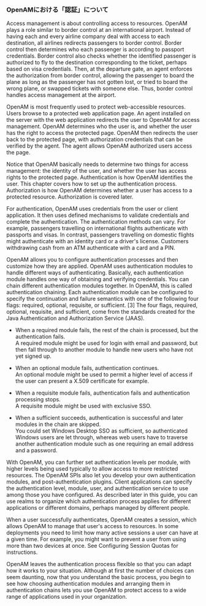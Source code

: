 ### OpenAMにおける「認証」について

Access management is about controlling access to resources. OpenAM plays a role similar to border control at an international airport. Instead of having each and every airline company deal with access to each destination, all airlines redirects passengers to border control. Border control then determines who each passenger is according to passport credentials. Border control also checks whether the identified passenger is authorized to fly to the destination corresponding to the ticket, perhaps based on visa credentials. Then, at the departure gate, an agent enforces the authorization from border control, allowing the passenger to board the plane as long as the passenger has not gotten lost, or tried to board the wrong plane, or swapped tickets with someone else. Thus, border control handles access management at the airport.

OpenAM is most frequently used to protect web-accessible resources. Users browse to a protected web application page. An agent installed on the server with the web application redirects the user to OpenAM for access management. OpenAM determines who the user is, and whether the user has the right to access the protected page. OpenAM then redirects the user back to the protected page, with authorization credentials that can be verified by the agent. The agent allows OpenAM authorized users access the page.

Notice that OpenAM basically needs to determine two things for access management: the identity of the user, and whether the user has access rights to the protected page. Authentication is how OpenAM identifies the user. This chapter covers how to set up the authentication process. Authorization is how OpenAM determines whether a user has access to a protected resource. Authorization is covered later.

For authentication, OpenAM uses credentials from the user or client application. It then uses defined mechanisms to validate credentials and complete the authentication. The authentication methods can vary. For example, passengers travelling on international flights authenticate with passports and visas. In contrast, passengers travelling on domestic flights might authenticate with an identity card or a driver's license. Customers withdrawing cash from an ATM authenticate with a card and a PIN.

OpenAM allows you to configure authentication processes and then customize how they are applied. OpenAM uses authentication modules to handle different ways of authenticating. Basically, each authentication module handles one way of obtaining and verifying credentials. You can chain different authentication modules together. In OpenAM, this is called authentication chaining. Each authentication module can be configured to specify the continuation and failure semantics with one of the following four flags: required, optional, requisite, or sufficient. [3] The four flags, required, optional, requisite, and sufficient, come from the standards created for the Java Authentication and Authorization Service (JAAS).

- When a required module fails, the rest of the chain is processed, but the authentication fails.  
A required module might be used for login with email and password, but then fall through to another module to handle new users who have not yet signed up.

- When an optional module fails, authentication continues.  
An optional module might be used to permit a higher level of access if the user can present a X.509 certificate for example.

- When a requisite module fails, authentication fails and authentication processing stops.  
A requisite module might be used with exclusive SSO.

- When a sufficient succeeds, authentication is successful and later modules in the chain are skipped.  
You could set Windows Desktop SSO as sufficient, so authenticated Windows users are let through, whereas web users have to traverse another authentication module such as one requiring an email address and a password.

With OpenAM, you can further set authentication levels per module, with higher levels being used typically to allow access to more restricted resources. The OpenAM SPIs also let you develop your own authentication modules, and post-authentication plugins. Client applications can specify the authentication level, module, user, and authentication service to use among those you have configured. As described later in this guide, you can use realms to organize which authentication process applies for different applications or different domains, perhaps managed by different people.

When a user successfully authenticates, OpenAM creates a session, which allows OpenAM to manage that user's access to resources. In some deployments you need to limit how many active sessions a user can have at a given time. For example, you might want to prevent a user from using more than two devices at once. See Configuring Session Quotas for instructions.

OpenAM leaves the authentication process flexible so that you can adapt how it works to your situation. Although at first the number of choices can seem daunting, now that you understand the basic process, you begin to see how choosing authentication modules and arranging them in authentication chains lets you use OpenAM to protect access to a wide range of applications used in your organization.
